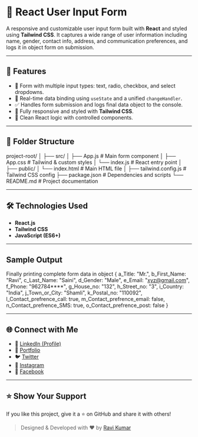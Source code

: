 # 📝 React User Input Form

A responsive and customizable user input form built with **React** and styled using **Tailwind CSS**. It captures a wide range of user information including name, gender, contact info, address, and communication preferences, and logs it in object form on submission.

---

## 🚀 Features

* 📄 Form with multiple input types: text, radio, checkbox, and select dropdowns.
* 🔄 Real-time data binding using `useState` and a unified `changeHandler`.
* ✅ Handles form submission and logs final data object to the console.
* 💅 Fully responsive and styled with **Tailwind CSS**.
* 🧠 Clean React logic with controlled components.

---

## 📂 Folder Structure

project-root/
│
├── src/
│ ├── App.js # Main form component
│ ├── App.css # Tailwind & custom styles
│ └── index.js # React entry point
│
├── public/
│ └── index.html # Main HTML file
│
├── tailwind.config.js # Tailwind CSS config
├── package.json # Dependencies and scripts
└── README.md # Project documentation

---

## 🛠️ Technologies Used

* **React.js**
* **Tailwind CSS**
* **JavaScript (ES6+)**

---

## Sample Output

Finally printing complete form data in object
{
  a_Title: "Mr.",
  b_First_Name: "Ravi",
  c_Last_Name: "Saini",
  d_Gender: "Male",
  e_Email: "xyz@gmail.com",
  f_Phone: "962784****",
  g_House_no: "132",
  h_Street_no: "3",
  i_Country: "India",
  j_Town_or_City: "Shamli",
  k_Postal_no: "110092",
  l_Contact_prefrence_call: true,
  m_Contact_prefrence_email: false,
  n_Contact_prefrence_SMS: true,
  o_Contact_prefrence_post: false
}

---

## 🌐 Connect with Me

- 🔗 [LinkedIn (Profile)](https://www.linkedin.com/in/ravikumar1only)
- 💼 [Portfolio](https://www.ravikumar1only.com)
- 🐦 [Twitter](https://www.twitter.com/ravikumar1only)
- 📸 [Instagram](https://www.instagram.com/ravikumar1only)
- 📘 [Facebook](https://www.facebook.com/ravikumar1only)

---

## ⭐️ Show Your Support

If you like this project, give it a ⭐️ on GitHub and share it with others!

> Designed & Developed with ❤️ by [Ravi Kumar](https://github.com/ravikumar1only)